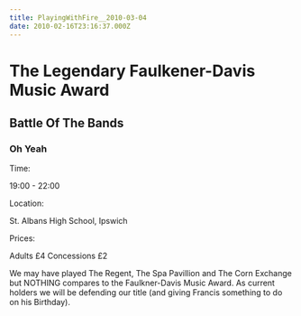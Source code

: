 ```yaml
---
title: PlayingWithFire__2010-03-04
date: 2010-02-16T23:16:37.000Z
---
```

The Legendary Faulkener-Davis Music Award
=========================================

Battle Of The Bands
-------------------

### Oh Yeah

Time:

19:00 - 22:00

Location:

St. Albans High School, Ipswich

Prices:

Adults £4 Concessions £2

We may have played The Regent, The Spa Pavillion and The Corn Exchange
but NOTHING compares to the Faulkner-Davis Music Award. As current
holders we will be defending our title (and giving Francis something to
do on his Birthday).
